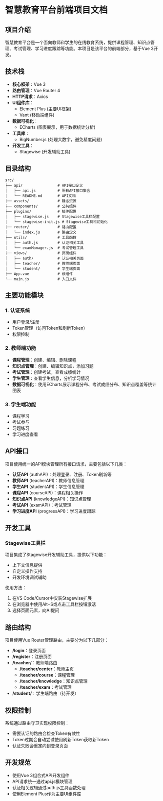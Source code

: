 # 智慧教育平台前端项目文档

## 项目介绍

智慧教育平台是一个面向教师和学生的在线教育系统，提供课程管理、知识点管理、考试管理、学习进度跟踪等功能。本项目是该平台的前端部分，基于Vue 3开发。

## 技术栈

- **核心框架**：Vue 3
- **路由管理**：Vue Router 4
- **HTTP请求**：Axios
- **UI组件库**：
  - Element Plus (主要UI框架)
  - Vant (移动端组件)
- **数据可视化**：
  - ECharts (图表展示，用于数据统计分析)
- **工具库**：
  - BigNumber.js (处理大数字，避免精度问题)
- **开发工具**：
  - Stagewise (开发辅助工具)

## 目录结构

```
src/
├── api/                # API接口定义
│   ├── api.js          # 所有API接口集合
│   └── README.md       # API文档
├── assets/             # 静态资源
├── components/         # 公共组件
├── plugins/            # 插件配置
│   ├── stagewise.js    # Stagewise工具栏配置
│   └── stagewise-init.js # Stagewise工具栏初始化
├── router/             # 路由配置
│   └── index.js        # 路由定义
├── utils/              # 工具函数
│   ├── auth.js         # 认证相关工具
│   └── examManager.js  # 考试管理工具
├── views/              # 页面组件
│   ├── auth/           # 认证相关页面
│   ├── teacher/        # 教师端页面
│   └── student/        # 学生端页面
├── App.vue             # 根组件
└── main.js             # 入口文件
```

## 主要功能模块

### 1. 认证系统

- 用户登录/注册
- Token管理（访问Token和刷新Token）
- 权限控制

### 2. 教师端功能

- **课程管理**：创建、编辑、删除课程
- **知识点管理**：创建、编辑知识点，添加习题
- **考试管理**：创建考试，查看成绩统计
- **学生管理**：查看学生信息，分析学习情况
- **数据可视化**：使用ECharts展示课程分布、考试成绩分布、知识点覆盖等统计图表

### 3. 学生端功能

- 课程学习
- 考试参与
- 习题练习
- 学习进度查看

## API接口

项目使用统一的API模块管理所有接口请求，主要包括以下几类：

- **认证API** (authAPI)：处理登录、注册、Token刷新等
- **教师API** (teacherAPI)：教师信息管理
- **学生API** (studentAPI)：学生信息管理
- **课程API** (courseAPI)：课程相关操作
- **知识点API** (knowledgeAPI)：知识点管理
- **考试API** (examAPI)：考试管理
- **学习进度API** (progressAPI)：学习进度跟踪

## 开发工具

### Stagewise工具栏

项目集成了Stagewise开发辅助工具，提供以下功能：

- 上下文信息提供
- 自定义操作支持
- 开发环境调试辅助

使用方法：
1. 在VS Code/Cursor中安装Stagewise扩展
2. 在浏览器中使用Alt+S或点击工具栏按钮激活
3. 选择页面元素，向AI提问

## 路由结构

项目使用Vue Router管理路由，主要分为以下几部分：

- **/login**：登录页面
- **/register**：注册页面
- **/teacher/**：教师端路由
  - **/teacher/center**：教师主页
  - **/teacher/course**：课程管理
  - **/teacher/knowledge**：知识点管理
  - **/teacher/exam**：考试管理
- **/student/**：学生端路由（待开发）

## 权限控制

系统通过路由守卫实现权限控制：

- 需要认证的路由会检查Token有效性
- Token过期会自动尝试使用刷新Token获取新Token
- 认证失败会重定向到登录页面

## 开发规范

- 使用Vue 3组合式API开发组件
- API请求统一通过api.js模块管理
- 认证相关逻辑通过auth.js工具函数处理
- 使用Element Plus作为主要UI组件库